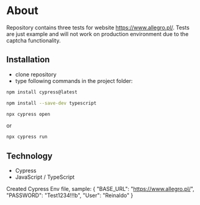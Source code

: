 # About

Repository contains three tests for website https://www.allegro.pl/. Tests are just example and will not work on production environment due to the captcha functionality.

## Installation

- clone repository
- type following commands in the project folder:

```bash
npm install cypress@latest
```
```bash
npm install --save-dev typescript
```
```bash
npx cypress open
```
or
```bash
npx cypress run
```

## Technology

- Cypress
- JavaScript / TypeScript

Created Cypress Env file, sample:
{
  "BASE_URL": "https://www.allegro.pl/",
  "PASSWORD": "Test1234!!!b",
  "User": "Reinaldo"
}
